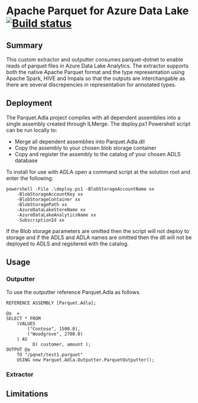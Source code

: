# Apache Parquet for Azure Data Lake [![Build status](https://ci.appveyor.com/api/projects/status/e8inekwpv0femv8b/branch/master?svg=true)](https://ci.appveyor.com/project/aloneguid/parquet-usql/branch/master)

## Summary

This custom extractor and outputter consumes parquet-dotnet to enable reads of parquet files in Azure Data Lake Analytics. 
The extractor supports both the native Apache Parquet format and the type representation using Apache Spark, 
HIVE and Impala so that the outputs are interchangable as there are several discrepencies in representation for annotated types.

## Deployment

The Parquet.Adla project compiles with all dependent assemblies into a single assembly created through ILMerge. The deploy.ps1 Powershell script can be run locally 
to:

-	Merge all dependent assemblies into Parquet.Adla.dll
-	Copy the assembly to your chosen blob storage container
-	Copy and register the assembly to the catalog of your chosen ADLS database 

To install for use with ADLA open a command script at the solution root and enter the following:

	powershell -File .\deploy.ps1 -BlobStorageAccountName xx
		-BlobStorageAccountKey xx
		-BlobStorageContainer xx
		-BlobStoragePath xx
		-AzureDataLakeStoreName xx
		-AzureDataLakeAnalyticsName xx
		-SubscriptionId xx

If the Blob storage parameters are omitted then the script will not deploy to storage and if the ADLS and ADLA names are omitted then the dll will not be deployed to ADLS and regsitered with the catalog.

## Usage
### Outputter
To use the outputter reference Parquet.Adla as follows.

	REFERENCE ASSEMBLY [Parquet.Adla];

	@a  = 
    SELECT * FROM 
        (VALUES
            ("Contoso", 1500.0),
            ("Woodgrove", 2700.0)
        ) AS 
              D( customer, amount );
	OUTPUT @a
		TO "/pqnet/test1.parquet"
		USING new Parquet.Adla.Outputter.ParquetOutputter();

### Extractor

## Limitations